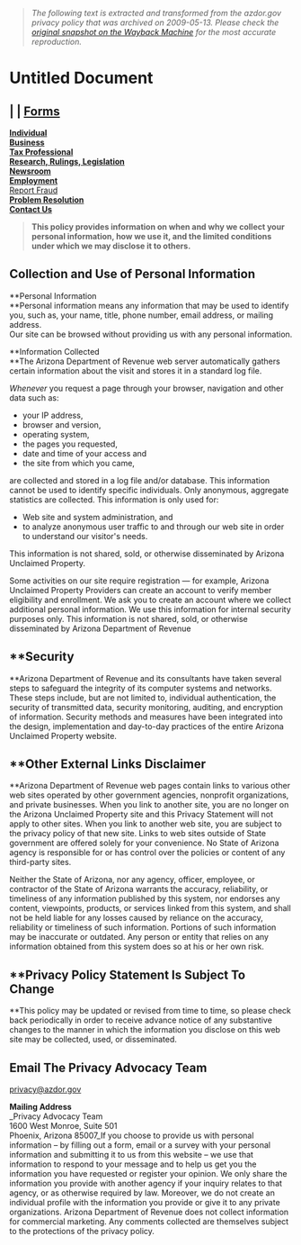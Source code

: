 > *The following text is extracted and transformed from the azdor.gov privacy policy that was archived on 2009-05-13. Please check the [original snapshot on the Wayback Machine](https://web.archive.org/web/20090513215452id_/http%3A//www.azdor.gov/Contact/privacypolicy.htm) for the most accurate reproduction.*

# Untitled Document

|  | [**Forms**](https://web.archive.org/web/20090513215452id_/http%3A//www.azdor.gov/Forms/formsmenu.asp)  
---  
[**Individual**](https://web.archive.org/web/20090513215452id_/http%3A//www.azdor.gov/Individual/Individual%20menu.asp)  
[**Business**](https://web.archive.org/web/20090513215452id_/http%3A//www.azdor.gov/Business/Businessmenu.asp)  
[**Tax Professional**](https://web.archive.org/web/20090513215452id_/http%3A//www.azdor.gov/Taxpro/TaxPro%20menu.asp)  
[**Research, Rulings, Legislation** ](https://web.archive.org/web/20090513215452id_/http%3A//www.azdor.gov/ResearchStats/Researchmainmenu.asp)  
[**Newsroom**](https://web.archive.org/web/20090513215452id_/http%3A//www.azdor.gov/Newsroom/Newsroom.asp)  
[**Employment**](http://www.azstatejobs.gov/)  
[Report Fraud](https://web.archive.org/web/20090513215452id_/http%3A//www.azdor.gov/criminalinvestigations/Fraudhotline.html)  
[**Problem Resolution** ](https://web.archive.org/web/20090513215452id_/http%3A//www.azdor.gov/Contact/Emailus.htm)  
[**Contact Us**](https://web.archive.org/web/20090513215452id_/http%3A//www.azdor.gov/Contact/Contactmenu.asp)  
  
> **This policy provides information on when and why we collect your personal information, how we use it, and the limited conditions under which we may disclose it to others.**

## **Collection and Use of Personal Information**

**Personal Information  
**Personal information means any information that may be used to identify you, such as, your name, title, phone number, email address, or mailing address.  
Our site can be browsed without providing us with any personal information.

**Information Collected  
**The Arizona Department of Revenue web server automatically gathers certain information about the visit and stores it in a standard log file. 

_Whenever_ you request a page through your browser, navigation and other data such as:

  * your IP address, 
  * browser and version, 
  * operating system, 
  * the pages you requested, 
  * date and time of your access and 
  * the site from which you came, 



are collected and stored in a log file and/or database. This information cannot be used to identify specific individuals. Only anonymous, aggregate statistics are collected. This information is only used for:

  * Web site and system administration, and 
  * to analyze anonymous user traffic to and through our web site in order to understand our visitor's needs. 



This information is not shared, sold, or otherwise disseminated by Arizona Unclaimed Property.

Some activities on our site require registration — for example, Arizona Unclaimed Property Providers can create an account to verify member eligibility and enrollment. We ask you to create an account where we collect additional personal information. We use this information for internal security purposes only. This information is not shared, sold, or otherwise disseminated by Arizona Department of Revenue 

## **Security  
**Arizona Department of Revenue and its consultants have taken several steps to safeguard the integrity of its computer systems and networks. These steps include, but are not limited to, individual authentication, the security of transmitted data, security monitoring, auditing, and encryption of information. Security methods and measures have been integrated into the design, implementation and day-to-day practices of the entire Arizona Unclaimed Property website.

## **Other External Links Disclaimer  
**Arizona Department of Revenue web pages contain links to various other web sites operated by other government agencies, nonprofit organizations, and private businesses. When you link to another site, you are no longer on the Arizona Unclaimed Property site and this Privacy Statement will not apply to other sites. When you link to another web site, you are subject to the privacy policy of that new site. Links to web sites outside of State government are offered solely for your convenience. No State of Arizona agency is responsible for or has control over the policies or content of any third-party sites.

Neither the State of Arizona, nor any agency, officer, employee, or contractor of the State of Arizona warrants the accuracy, reliability, or timeliness of any information published by this system, nor endorses any content, viewpoints, products, or services linked from this system, and shall not be held liable for any losses caused by reliance on the accuracy, reliability or timeliness of such information. Portions of such information may be inaccurate or outdated. Any person or entity that relies on any information obtained from this system does so at his or her own risk.  


## **Privacy Policy Statement Is Subject To Change  
**This policy may be updated or revised from time to time, so please check back periodically in order to receive advance notice of any substantive changes to the manner in which the information you disclose on this web site may be collected, used, or disseminated. 

## **Email The Privacy Advocacy Team**  
[privacy@azdor.gov](mailto:privacy@azdor.gov?subject=Web%20Site%20Privacy%20Statement) 

**Mailing Address**  
_Privacy Advocacy Team  
1600 West Monroe, Suite 501  
Phoenix, Arizona 85007_If you choose to provide us with personal information – by filling out a form, email or a survey with your personal information and submitting it to us from this website – we use that information to respond to your message and to help us get you the information you have requested or register your opinion. We only share the information you provide with another agency if your inquiry relates to that agency, or as otherwise required by law. Moreover, we do not create an individual profile with the information you provide or give it to any private organizations. Arizona Department of Revenue does not collect information for commercial marketing. Any comments collected are themselves subject to the protections of the privacy policy. 
